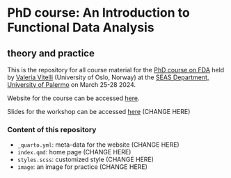 # PhD course: An Introduction to Functional Data Analysis
## theory and practice


This is the repository for all course material for the [PhD course on FDA](https://valeriavitelli.github.io/PhDcourse_FDA/) held by [Valeria Vitelli](https://www.med.uio.no/imb/english/people/aca/valeriv/) (University of Oslo, Norway) at the [SEAS Department, University of Palermo](https://www.unipa.it/dipartimenti/seas/en/index.html) on March 25-28 2024.

Website for the course can be accessed [here](https://valeriavitelli.github.io/PhDcourse_FDA/).

Slides for the workshop can be accessed [here](https://andreaczhang.github.io/slides-02quarto/) (CHANGE HERE)

### Content of this repository

* `_quarto.yml`: meta-data for the website (CHANGE HERE)
* `index.qmd`: home page (CHANGE HERE)
* `styles.scss`: customized style (CHANGE HERE)
* `image`: an image for practice (CHANGE HERE)

